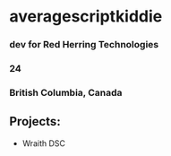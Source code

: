 # averagescriptkiddie

### dev for Red Herring Technologies
### 24
### British Columbia, Canada

## Projects:
  - Wraith DSC


